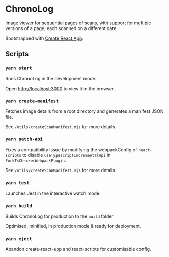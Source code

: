 # ChronoLog

Image viewer for sequential pages of scans, with support for multiple versions of a page, each scanned on a different date.

Bootstrapped with [Create React App](https://github.com/facebook/create-react-app).

## Scripts

### `yarn start`

Runs ChronoLog in the development mode.

Open [http://localhost:3000](http://localhost:3000) to view it in the browser.

### `yarn create-manifest`

Fetches image details from a root directory and generates a manifest JSON file.

See `/utils/createScanManifest.mjs` for more details.

### `yarn patch-api`

Fixes a compatibility issue by modifying the webpackConfig of `react-scripts` to disable `useTypescriptIncrementalApi` in `ForkTsCheckerWebpackPlugin`.

See `/utils/createScanManifest.mjs` for more details.

### `yarn test`

Launches Jest in the interactive watch mode.

### `yarn build`

Builds ChronoLog for production to the `build` folder.

Optimised, minified, in production mode & ready for deployment.

### `yarn eject`

Abandon create-react-app and react-scripts for customisable config. 

